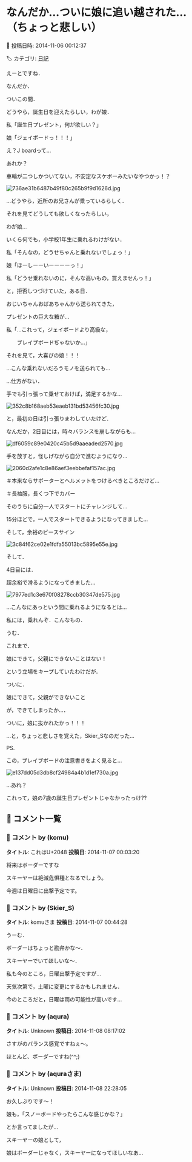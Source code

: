 # なんだか…ついに娘に追い越された…（ちょっと悲しい）

📅 投稿日時: 2014-11-06 00:12:37

🏷️ カテゴリ: [日記](cc4b5682fb7b8b144980957a978653fb0.md)

えーとですね．





なんだか．


ついこの間．


どうやら，誕生日を迎えたらしい，わが娘．





私「誕生日プレゼント，何が欲しい？」





娘「ジェイボードっ！！！」





え？J boardって…


あれか？


車輪が二つしかついてない，不安定なスケボーみたいなやつかっ！？




![736ae31b6487b49f80c265b9f9d1626d.jpg](images/736ae31b6487b49f80c265b9f9d1626d.jpg)




…どうやら，近所のお兄さんが乗っているらしく．


それを見てどうしても欲しくなったらしい，


わが娘…


いくら何でも，小学校1年生に乗れるわけがない．





私「そんなの，どうせちゃんと乗れないでしょっ！」





娘「ほーしーーいーーーーっ！」





私「どうせ乗れないのに，そんな高いもの，買えませんっ！」





と，拒否しつづけていた，ある日．


おじいちゃんおばあちゃんから送られてきた，


プレゼントの巨大な箱が…





私「…これって，ジェイボードより高級な，


　　ブレイブボードぢゃないか…」





それを見て，大喜びの娘！！！





…こんな乗れないだろうモノを送られても…


…仕方がない．


手でも引っ張って乗せておけば，満足するかな…




![352c8b168aeb53eaeb131bd53456fc30.jpg](images/352c8b168aeb53eaeb131bd53456fc30.jpg)




と，最初の日は引っ張りまわしていたけど．





なんだか，2日目には，時々バランスを崩しながらも…




![df6059c89e0420c45b5d9aaeaded2570.jpg](images/df6059c89e0420c45b5d9aaeaded2570.jpg)




手を放すと，怪しげながら自分で進むようになり…




![2060d2afe1c8e86aef3eebbefaf157ac.jpg](images/2060d2afe1c8e86aef3eebbefaf157ac.jpg)




＃本来ならサポーターとヘルメットをつけるべきところだけど…


＃長袖服，長くつ下でカバー





そのうちに自分一人でスタートにチャレンジして…





15分ほどで，一人でスタートできるようになってきました…





そして，余裕のピースサイン




![3c84f62ce02e1fdfa55013bc5895e55e.jpg](images/3c84f62ce02e1fdfa55013bc5895e55e.jpg)










そして．


4日目には．


超余裕で滑るようになってきました…










![7977ed1c3e670f08278ccb30347de575.jpg](images/7977ed1c3e670f08278ccb30347de575.jpg)







…こんなにあっという間に乗れるようになるとは…


私には，乗れんぞ．こんなもの．





うむ．


これまで．


娘にできて，父親にできないことはない！


という立場をキープしていたわけだが．


ついに．


娘にできて，父親ができないこと


が，できてしまったか…．


ついに，娘に抜かれたかっ！！！





…と，ちょっと悲しさを覚えた，Skier_Sなのだった…





PS.


この，ブレイブボードの注意書きをよく見ると…




![e137dd05d3db8cf24984a4b1d1ef730a.jpg](images/e137dd05d3db8cf24984a4b1d1ef730a.jpg)




…あれ？


これって，娘の7歳の誕生日プレゼントじゃなかったっけ??

## 💬 コメント一覧

### 💬 コメント by (komu)
**タイトル**: これはU+2048
**投稿日**: 2014-11-07 00:03:20

将来はボーダーですな



スキーヤーは絶滅危惧種となるでしょう。

今週は日曜日に出撃予定です。

### 💬 コメント by (Skier_S)
**タイトル**: komuさま
**投稿日**: 2014-11-07 00:44:28

うーむ．

ボーダーはちょっと勘弁かな～．

スキーヤーでいてほしいな～．



私も今のところ，日曜出撃予定ですが…

天気次第で，土曜に変更にするかもしれません．

今のところだと，日曜は雨の可能性が高いです…

### 💬 コメント by (aqura)
**タイトル**: Unknown
**投稿日**: 2014-11-08 08:17:02

さすがのバランス感覚ですねぇ～。

ほとんど、ボーダーですね(^^;)

### 💬 コメント by (aquraさま)
**タイトル**: Unknown
**投稿日**: 2014-11-08 22:28:05

お久しぶりです～！



娘も，「スノーボードやったらこんな感じかな？」

とか言ってましたが…

スキーヤーの娘として，

娘はボーダーじゃなく，スキーヤーになってほしいなあ…

